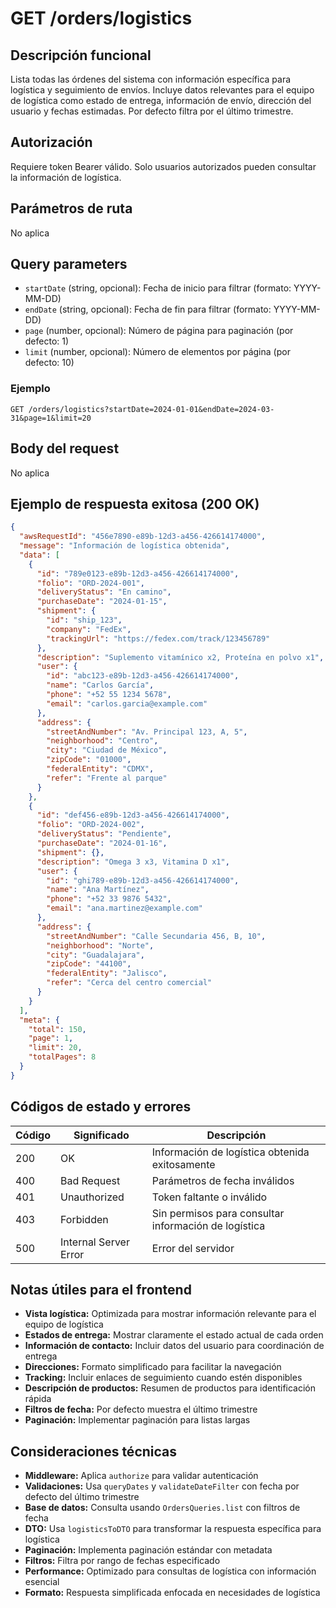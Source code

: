 # GET /orders/logistics

## Descripción funcional

Lista todas las órdenes del sistema con información específica para logística y seguimiento de envíos. Incluye datos relevantes para el equipo de logística como estado de entrega, información de envío, dirección del usuario y fechas estimadas. Por defecto filtra por el último trimestre.

## Autorización

Requiere token Bearer válido. Solo usuarios autorizados pueden consultar la información de logística.

## Parámetros de ruta

No aplica

## Query parameters

- `startDate` (string, opcional): Fecha de inicio para filtrar (formato: YYYY-MM-DD)
- `endDate` (string, opcional): Fecha de fin para filtrar (formato: YYYY-MM-DD)
- `page` (number, opcional): Número de página para paginación (por defecto: 1)
- `limit` (number, opcional): Número de elementos por página (por defecto: 10)

### Ejemplo
```
GET /orders/logistics?startDate=2024-01-01&endDate=2024-03-31&page=1&limit=20
```

## Body del request

No aplica

## Ejemplo de respuesta exitosa (200 OK)

```json
{
  "awsRequestId": "456e7890-e89b-12d3-a456-426614174000",
  "message": "Información de logística obtenida",
  "data": [
    {
      "id": "789e0123-e89b-12d3-a456-426614174000",
      "folio": "ORD-2024-001",
      "deliveryStatus": "En camino",
      "purchaseDate": "2024-01-15",
      "shipment": {
        "id": "ship_123",
        "company": "FedEx",
        "trackingUrl": "https://fedex.com/track/123456789"
      },
      "description": "Suplemento vitamínico x2, Proteína en polvo x1",
      "user": {
        "id": "abc123-e89b-12d3-a456-426614174000",
        "name": "Carlos García",
        "phone": "+52 55 1234 5678",
        "email": "carlos.garcia@example.com"
      },
      "address": {
        "streetAndNumber": "Av. Principal 123, A, 5",
        "neighborhood": "Centro",
        "city": "Ciudad de México",
        "zipCode": "01000",
        "federalEntity": "CDMX",
        "refer": "Frente al parque"
      }
    },
    {
      "id": "def456-e89b-12d3-a456-426614174000",
      "folio": "ORD-2024-002",
      "deliveryStatus": "Pendiente",
      "purchaseDate": "2024-01-16",
      "shipment": {},
      "description": "Omega 3 x3, Vitamina D x1",
      "user": {
        "id": "ghi789-e89b-12d3-a456-426614174000",
        "name": "Ana Martínez",
        "phone": "+52 33 9876 5432",
        "email": "ana.martinez@example.com"
      },
      "address": {
        "streetAndNumber": "Calle Secundaria 456, B, 10",
        "neighborhood": "Norte",
        "city": "Guadalajara",
        "zipCode": "44100",
        "federalEntity": "Jalisco",
        "refer": "Cerca del centro comercial"
      }
    }
  ],
  "meta": {
    "total": 150,
    "page": 1,
    "limit": 20,
    "totalPages": 8
  }
}
```

## Códigos de estado y errores

| Código | Significado | Descripción |
|--------|-------------|-------------|
| 200 | OK | Información de logística obtenida exitosamente |
| 400 | Bad Request | Parámetros de fecha inválidos |
| 401 | Unauthorized | Token faltante o inválido |
| 403 | Forbidden | Sin permisos para consultar información de logística |
| 500 | Internal Server Error | Error del servidor |

## Notas útiles para el frontend

- **Vista logística:** Optimizada para mostrar información relevante para el equipo de logística
- **Estados de entrega:** Mostrar claramente el estado actual de cada orden
- **Información de contacto:** Incluir datos del usuario para coordinación de entrega
- **Direcciones:** Formato simplificado para facilitar la navegación
- **Tracking:** Incluir enlaces de seguimiento cuando estén disponibles
- **Descripción de productos:** Resumen de productos para identificación rápida
- **Filtros de fecha:** Por defecto muestra el último trimestre
- **Paginación:** Implementar paginación para listas largas

## Consideraciones técnicas

- **Middleware:** Aplica `authorize` para validar autenticación
- **Validaciones:** Usa `queryDates` y `validateDateFilter` con fecha por defecto del último trimestre
- **Base de datos:** Consulta usando `OrdersQueries.list` con filtros de fecha
- **DTO:** Usa `logisticsToDTO` para transformar la respuesta específica para logística
- **Paginación:** Implementa paginación estándar con metadata
- **Filtros:** Filtra por rango de fechas especificado
- **Performance:** Optimizado para consultas de logística con información esencial
- **Formato:** Respuesta simplificada enfocada en necesidades de logística
